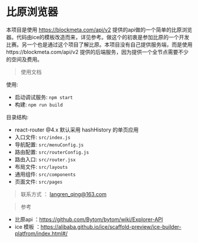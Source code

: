 # 比原浏览器

本项目是使用 https://blockmeta.com/api/v2 提供的api做的一个简单的比原浏览器。代码由ice的模板改造而来，详见参考。做这个的初衷是参加比原的一个开发比赛。另一个也是通过这个项目了解比原。本项目没有自己提供服务端，而是使用https://blockmeta.com/api/v2 提供的后端服务，因为提供一个全节点需要不少的空间及费用。

> 使用文档

使用:

- 启动调试服务: `npm start`
- 构建: `npm run build`

目录结构:

- react-router @4.x 默认采用 hashHistory 的单页应用
- 入口文件: `src/index.js`
- 导航配置: `src/menuConfig.js`
- 路由配置: `src/routerConfig.js`
- 路由入口: `src/router.jsx`
- 布局文件: `src/layouts`
- 通用组件: `src/components`
- 页面文件: `src/pages`

> 联系方式 ： langren_qing@163.com

> 参考

- 比原api ：https://github.com/Bytom/bytom/wiki/Explorer-API
- ice 模板 ：https://alibaba.github.io/ice/scaffold-preview/ice-builder-platfrom/index.html#/
